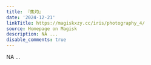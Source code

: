 ```yaml
---
title: 『焦灼』
date: '2024-12-21'
linkTitle: https://magiskxzy.cc/iris/photography_4/
source: Homepage on Magisk
description: NA ...
disable_comments: true
---
```

NA ...